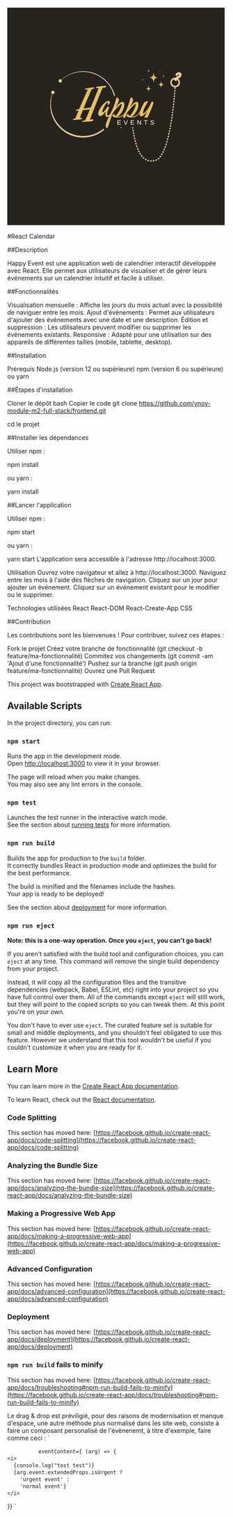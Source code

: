 ![Logo du projet](public/assets/LOGO.png)

#React Calendar

##Description

Happy Event est une application web de calendrier interactif développée avec React. Elle permet aux utilisateurs de visualiser et de gérer leurs événements sur un calendrier intuitif et facile à utiliser.

##Fonctionnalités

Visualisation mensuelle : Affiche les jours du mois actuel avec la possibilité de naviguer entre les mois.
Ajout d'événements : Permet aux utilisateurs d'ajouter des événements avec une date et une description.
Édition et suppression : Les utilisateurs peuvent modifier ou supprimer les événements existants.
Responsive : Adapté pour une utilisation sur des appareils de différentes tailles (mobile, tablette, desktop).

##Installation

Prérequis
Node.js (version 12 ou supérieure)
npm (version 6 ou supérieure) ou yarn

##Étapes d'installation

Cloner le dépôt
bash
Copier le code
git clone https://github.com/ynov-module-m2-full-stack/frontend.git

cd le projet

##Installer les dépendances

Utiliser npm :

npm install

ou yarn :

yarn install

##Lancer l'application

Utiliser npm :

npm start

ou yarn :

yarn start
L'application sera accessible à l'adresse http://localhost:3000.

Utilisation
Ouvrez votre navigateur et allez à http://localhost:3000.
Naviguez entre les mois à l'aide des flèches de navigation.
Cliquez sur un jour pour ajouter un événement.
Cliquez sur un événement existant pour le modifier ou le supprimer.

Technologies utilisées
React
React-DOM
React-Create-App
CSS


##Contribution

Les contributions sont les bienvenues ! Pour contribuer, suivez ces étapes :

Fork le projet
Créez votre branche de fonctionnalité (git checkout -b feature/ma-fonctionnalité)
Commitez vos changements (git commit -am 'Ajout d'une fonctionnalité')
Pushez sur la branche (git push origin feature/ma-fonctionnalité)
Ouvrez une Pull Request



This project was bootstrapped with [Create React App](https://github.com/facebook/create-react-app).

## Available Scripts

In the project directory, you can run:

### `npm start`

Runs the app in the development mode.\
Open [http://localhost:3000](http://localhost:3000) to view it in your browser.

The page will reload when you make changes.\
You may also see any lint errors in the console.

### `npm test`

Launches the test runner in the interactive watch mode.\
See the section about [running tests](https://facebook.github.io/create-react-app/docs/running-tests) for more information.

### `npm run build`

Builds the app for production to the `build` folder.\
It correctly bundles React in production mode and optimizes the build for the best performance.

The build is minified and the filenames include the hashes.\
Your app is ready to be deployed!

See the section about [deployment](https://facebook.github.io/create-react-app/docs/deployment) for more information.

### `npm run eject`

**Note: this is a one-way operation. Once you `eject`, you can't go back!**

If you aren't satisfied with the build tool and configuration choices, you can `eject` at any time. This command will remove the single build dependency from your project.

Instead, it will copy all the configuration files and the transitive dependencies (webpack, Babel, ESLint, etc) right into your project so you have full control over them. All of the commands except `eject` will still work, but they will point to the copied scripts so you can tweak them. At this point you're on your own.

You don't have to ever use `eject`. The curated feature set is suitable for small and middle deployments, and you shouldn't feel obligated to use this feature. However we understand that this tool wouldn't be useful if you couldn't customize it when you are ready for it.

## Learn More

You can learn more in the [Create React App documentation](https://facebook.github.io/create-react-app/docs/getting-started).

To learn React, check out the [React documentation](https://reactjs.org/).

### Code Splitting

This section has moved here: [https://facebook.github.io/create-react-app/docs/code-splitting](https://facebook.github.io/create-react-app/docs/code-splitting)

### Analyzing the Bundle Size

This section has moved here: [https://facebook.github.io/create-react-app/docs/analyzing-the-bundle-size](https://facebook.github.io/create-react-app/docs/analyzing-the-bundle-size)

### Making a Progressive Web App

This section has moved here: [https://facebook.github.io/create-react-app/docs/making-a-progressive-web-app](https://facebook.github.io/create-react-app/docs/making-a-progressive-web-app)

### Advanced Configuration

This section has moved here: [https://facebook.github.io/create-react-app/docs/advanced-configuration](https://facebook.github.io/create-react-app/docs/advanced-configuration)

### Deployment

This section has moved here: [https://facebook.github.io/create-react-app/docs/deployment](https://facebook.github.io/create-react-app/docs/deployment)

### `npm run build` fails to minify

This section has moved here: [https://facebook.github.io/create-react-app/docs/troubleshooting#npm-run-build-fails-to-minify](https://facebook.github.io/create-react-app/docs/troubleshooting#npm-run-build-fails-to-minify)

Le drag & drop est préviligié, pour des raisons de modernisation et manque d'espace, une autre méthode plus normalisé dans les site web, consiste à faire un composant personalisé de l'évènenemt, à titre d'exemple, faire comme ceci :
`

              eventContent={ (arg) => {
    <i>
      {console.log("test test")}
      {arg.event.extendedProps.isUrgent ?
        'urgent event' :
        'normal event'}
    </i>

}}
`
